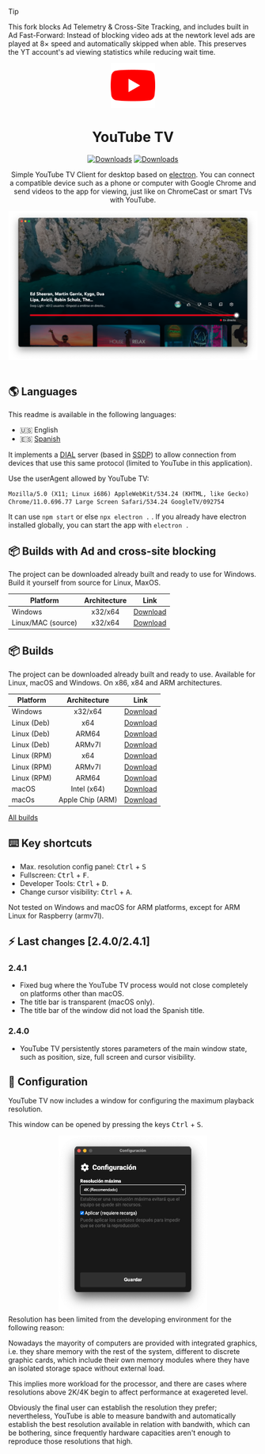 > [!TIP]
> This fork blocks Ad Telemetry & Cross-Site Tracking, and includes built in Ad Fast-Forward:
  Instead of blocking video ads at the newtork level ads are played at 8× speed and automatically skipped when able. This preserves the YT account's ad viewing   statistics while reducing wait time.
<div align="center">
<img src="./build/icon.png" width=90px>

# **YouTube TV**
[![Downloads](https://img.shields.io/github/downloads/marcosrg9/YouTubeTV/total.svg?color=FF0000&label=Total%20downloads)](https://github.com/marcosrg9/YouTubeTV/releases/)
[![Downloads](https://img.shields.io/github/downloads/marcosrg9/YouTubeTV/v2.4.1/total.svg?color=blue&label=2.4.1%20Downloads)](https://github.com/marcosrg9/YouTubeTV/releases/tag/v2.4.1)



Simple YouTube TV Client for desktop based on [electron](https://www.electronjs.org/). You can connect a compatible device such as a phone or computer with Google Chrome and send videos to the app for viewing, just like on ChromeCast or smart TVs with YouTube.

<img src="./readme/demo_player.png" width="600px">

</div><br>

## 🌎 Languages

This readme is available in the following languages:

- 🇺🇸 English
- 🇪🇸 [Spanish](./README.es-ES.md)

It implements a [DIAL](https://en.wikipedia.org/wiki/Discovery_and_Launch) server (based in [SSDP](https://en.wikipedia.org/wiki/Simple_Service_Discovery_Protocol)) to allow connection from devices that use this same protocol (limited to YouTube in this application).

Use the userAgent allowed by YouTube TV:
```
Mozilla/5.0 (X11; Linux i686) AppleWebKit/534.24 (KHTML, like Gecko) Chrome/11.0.696.77 Large Screen Safari/534.24 GoogleTV/092754
```
It can use ```npm start``` or else ```npx electron .``` .
If you already have electron installed globally, you can start the app with ```electron .```

## 📦 Builds with Ad and cross-site blocking
The project can be downloaded already built and ready to use for Windows. Build it yourself from source for Linux, MaxOS.

| Platform           |   Architecture   |  Link  |
|--------------------|:----------------:|:------:|
| Windows            | x32/x64          | [Download](https://github.com/JakeTurner616/YouTubeTV/releases/download/2.4.1-ab-0.1/YouTube.TV.Setup.2.4.1-ab-0.1.exe) |
| Linux/MAC (source) | x32/x64          | [Download](https://github.com/JakeTurner616/YouTubeTV/archive/refs/tags/2.4.1-ab-0.1.tar.gz) |


## 📦 Builds
The project can be downloaded already built and ready to use. Available for Linux, macOS and Windows. On x86, x84 and ARM architectures.

| Platform      |   Architecture   |  Link  |
|---------------|:----------------:|:------:|
| Windows       | x32/x64          | [Download](https://github.com/marcosrg9/YouTubeTV/releases/download/v2.4.1/YouTube_TV-2.4.1.exe) |
| Linux (Deb)   | x64              | [Download](https://github.com/marcosrg9/YouTubeTV/releases/download/v2.4.1/YouTube_TV-2.4.1-amd64.deb) |
| Linux (Deb)   | ARM64            | [Download](https://github.com/marcosrg9/YouTubeTV/releases/download/v2.4.1/YouTube_TV-2.4.1-arm64.deb) |
| Linux (Deb)   | ARMv7l           | [Download](https://github.com/marcosrg9/YouTubeTV/releases/download/v2.4.1/YouTube_TV-2.4.1-armv7l.deb) |
| Linux (RPM)   | x64              | [Download](https://github.com/marcosrg9/YouTubeTV/releases/download/v2.4.1/YouTube_TV-2.4.1-x86_64.rpm) |
| Linux (RPM)   | ARMv7l           | [Download](https://github.com/marcosrg9/YouTubeTV/releases/download/v2.4.1/YouTube_TV-2.4.1-armv7l.rpm) |
| Linux (RPM)   | ARM64            | [Download](https://github.com/marcosrg9/YouTubeTV/releases/download/v2.4.1/YouTube_TV-2.4.1-aarch64.rpm) |
| macOS         | Intel (x64)      | [Download](https://github.com/marcosrg9/YouTubeTV/releases/download/v2.4.1/YouTube_TV-2.4.1.dmg) |
| macOs         | Apple Chip (ARM) | [Download](https://github.com/marcosrg9/YouTubeTV/releases/download/v2.4.1/YouTube_TV-2.4.1-arm64.dmg) |

[All builds](https://github.com/marcosrg9/YouTubeTV/releases/latest)

## ⌨️ Key shortcuts
- Max. resolution config panel: <kbd>Ctrl</kbd> + <kbd>S</kbd>
- Fullscreen: <kbd>Ctrl</kbd> + <kbd>F</kbd>.
- Developer Tools: <kbd>Ctrl</kbd> + <kbd>D</kbd>.
- Change cursor visibility: <kbd>Ctrl</kbd> + <kbd>A</kbd>.

Not tested on Windows and macOS for ARM platforms, except for ARM Linux for Raspberry (armv7l).

## ⚡️ Last changes [2.4.0/2.4.1]
### **2.4.1**
- Fixed bug where the YouTube TV process would not close completely on platforms other than macOS.
- The title bar is transparent (macOS only).
- The title bar of the window did not load the Spanish title.
### **2.4.0**
- YouTube TV persistently stores parameters of the main window state, such as position, size, full screen and cursor visibility.

## 🔧 Configuration

YouTube TV now includes a window for configuring the maximum playback resolution.

This window can be opened by pressing the keys <kbd>Ctrl</kbd> + <kbd>S</kbd>.
<div align="center">
<img src="./readme/settings.png" width="300">
</div>
Resolution has been limited from the developing environment for the following reason:

Nowadays the mayority of computers are provided with integrated graphics, i.e. they share memory with the rest of the system, different to discrete graphic cards, which include their own memory modules where they have an isolated storage space without external load.

This implies more workload for the processor, and there are cases where resolutions above 2K/4K begin to affect performance at exagereted level.

Obviously the final user can establish the resolution they prefer; nevertheless, YouTube is able to measure bandwith and automatically establish the best resolution available in relation with bandwith, which can be bothering, since frequently hardware capacities aren't enough to reproduce those resolutions that high.
